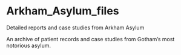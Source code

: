 # Arkham_Asylum_files
Detailed reports and case studies from Arkham Asylum

An archive of patient records and case studies from Gotham’s most notorious asylum.
